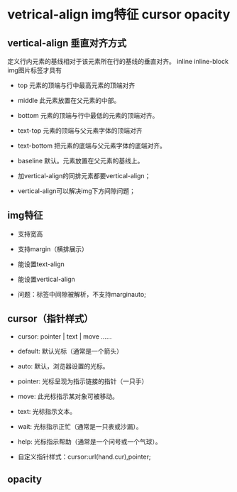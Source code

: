 # vetrical-align img特征 cursor opacity

## vertical-align 垂直对齐方式

定义行内元素的基线相对于该元素所在行的基线的垂直对齐。
inline  inline-block img图片标签才具有

* top			元素的顶端与行中最高元素的顶端对齐

* middle		此元素放置在父元素的中部。

* bottom		元素的顶端与行中最低的元素的顶端对齐。

* text-top		元素的顶端与父元素字体的顶端对齐

* text-bottom	把元素的底端与父元素字体的底端对齐。

* baseline		默认。元素放置在父元素的基线上。

* 加vertical-align的同排元素都要vertical-align；

* vertical-align可以解决img下方间隙问题；

## img特征

* 支持宽高

* 支持margin（横排展示）

* 能设置text-align

* 能设置vertical-align

* 问题：标签中间隙被解析，不支持marginauto;

## cursor（指针样式）

* cursor: pointer | text | move ......

* default: 默认光标（通常是一个箭头）

* auto: 默认，浏览器设置的光标。

* pointer: 光标呈现为指示链接的指针（一只手）

* move: 此光标指示某对象可被移动。

* text: 光标指示文本。

* wait: 光标指示正忙（通常是一只表或沙漏）。

* help: 光标指示帮助（通常是一个问号或一个气球）。

* 自定义指针样式：cursor:url(hand.cur),pointer;

## opacity




